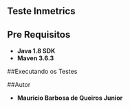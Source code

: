 ## Teste Inmetrics

## Pre Requisitos

* **Java 1.8 SDK**
* **Maven 3.6.3**

##Executando os Testes

##Autor

* **Mauricio Barbosa de Queiros Junior**